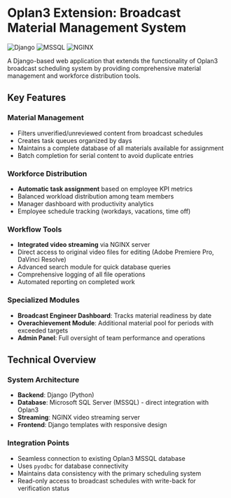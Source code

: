 # Oplan3 Extension: Broadcast Material Management System

![Django](https://img.shields.io/badge/Django-092E20?style=for-the-badge&logo=django&logoColor=white)
![MSSQL](https://img.shields.io/badge/Microsoft%20SQL%20Server-CC2927?style=for-the-badge&logo=microsoft%20sql%20server&logoColor=white)
![NGINX](https://img.shields.io/badge/NGINX-009639?style=for-the-badge&logo=nginx&logoColor=white)

A Django-based web application that extends the functionality of Oplan3 broadcast scheduling system by providing comprehensive material management and workforce distribution tools.

## Key Features

### Material Management
- Filters unverified/unreviewed content from broadcast schedules
- Creates task queues organized by days
- Maintains a complete database of all materials available for assignment
- Batch completion for serial content to avoid duplicate entries

### Workforce Distribution
- **Automatic task assignment** based on employee KPI metrics
- Balanced workload distribution among team members
- Manager dashboard with productivity analytics
- Employee schedule tracking (workdays, vacations, time off)

### Workflow Tools
- **Integrated video streaming** via NGINX server
- Direct access to original video files for editing (Adobe Premiere Pro, DaVinci Resolve)
- Advanced search module for quick database queries
- Comprehensive logging of all file operations
- Automated reporting on completed work

### Specialized Modules
- **Broadcast Engineer Dashboard**: Tracks material readiness by date
- **Overachievement Module**: Additional material pool for periods with exceeded targets
- **Admin Panel**: Full oversight of team performance and operations

## Technical Overview

### System Architecture
- **Backend**: Django (Python)
- **Database**: Microsoft SQL Server (MSSQL) - direct integration with Oplan3
- **Streaming**: NGINX video streaming server
- **Frontend**: Django templates with responsive design

### Integration Points
- Seamless connection to existing Oplan3 MSSQL database
- Uses `pyodbc` for database connectivity
- Maintains data consistency with the primary scheduling system
- Read-only access to broadcast schedules with write-back for verification status
